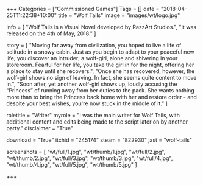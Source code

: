 +++
Categories = ["Commissioned Games"]
Tags = []
date = "2018-04-25T11:22:38+10:00"
title = "Wolf Tails"
image = "images/wt/logo.jpg"

info = [
        "Wolf Tails is a Visual Novel developed by RazzArt Studios.",
        "It was released on the 4th of May, 2018."
]

story = [
        "Moving far away from civilization, you hoped to live a life of solitude in a snowy cabin. Just as you begin to adapt to your peaceful new life, you discover an intruder; a wolf-girl, alone and shivering in your storeroom. Fearful for her life, you take the girl in for the night, offering her a place to stay until she recovers.",
        "Once she has recovered, however, the wolf-girl shows no sign of leaving. In fact, she seems quite content to move in.",
        "Soon after, yet another wolf-girl shows up, loudly accusing the “Princess” of running away from her duties to the pack. She wants nothing more than to bring the Princess back home with her and restore order - and despite your best wishes, you're now stuck in the middle of it."
]

roletitle = "Writer"
myrole = "I was the main writer for Wolf Tails, with additional content and edits being made to the script later on by another party."
disclaimer = "True"

download = "True"
itchid = "245174"
steam = "822930"
jast = "wolf-tails"

screenshots = [
    "wt/full/1.jpg", "wt/thumb/1.jpg",
    "wt/full/2.jpg", "wt/thumb/2.jpg",
    "wt/full/3.jpg", "wt/thumb/3.jpg",
    "wt/full/4.jpg", "wt/thumb/4.jpg",
    "wt/full/5.jpg", "wt/thumb/5.jpg"
]

+++

